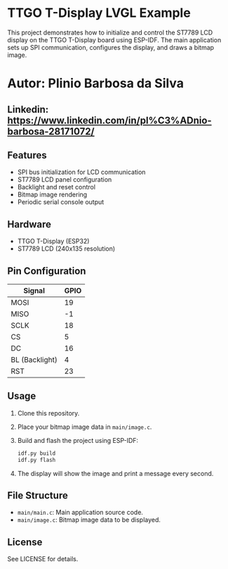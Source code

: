# TTGO T-Display LVGL Example

This project demonstrates how to initialize and control the ST7789 LCD display on the TTGO T-Display board using ESP-IDF. The main application sets up SPI communication, configures the display, and draws a bitmap image.

# Autor: Plinio Barbosa da Silva
## Linkedin: https://www.linkedin.com/in/pl%C3%ADnio-barbosa-28171072/

## Features

- SPI bus initialization for LCD communication
- ST7789 LCD panel configuration
- Backlight and reset control
- Bitmap image rendering
- Periodic serial console output

## Hardware

- TTGO T-Display (ESP32)
- ST7789 LCD (240x135 resolution)

## Pin Configuration

| Signal      | GPIO |
|-------------|------|
| MOSI        | 19   |
| MISO        | -1   |
| SCLK        | 18   |
| CS          | 5    |
| DC          | 16   |
| BL (Backlight) | 4 |
| RST         | 23   |

## Usage

1. Clone this repository.
2. Place your bitmap image data in `main/image.c`.
3. Build and flash the project using ESP-IDF:

    ```sh
    idf.py build
    idf.py flash
    ```

4. The display will show the image and print a message every second.

## File Structure

- `main/main.c`: Main application source code.
- `main/image.c`: Bitmap image data to be displayed.

## License

See LICENSE for details.
